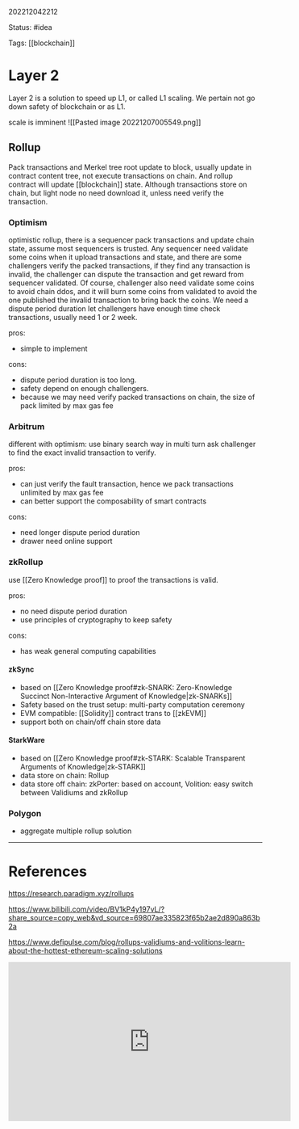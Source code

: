 202212042212

Status: #idea

Tags: [[blockchain]]

# Layer 2

Layer 2 is a solution to speed up L1, or called L1 scaling. We pertain not go down safety of blockchain or as L1.

scale is imminent
![[Pasted image 20221207005549.png]]

## Rollup

Pack transactions and Merkel tree root update to block, usually update in contract content tree, not execute transactions on chain. And rollup contract will update [[blockchain]] state. Although transactions store on chain, but light node no need download it, unless need verify the transaction.

### Optimism

optimistic rollup, there is a sequencer pack transactions and update chain state, assume most sequencers is trusted. Any sequencer need validate some coins when it upload transactions and state, and there are some challengers verify the packed transactions, if they find any transaction is invalid, the challenger can dispute the transaction and get reward from sequencer validated. Of course, challenger also need validate some coins to avoid chain ddos, and it will burn some coins from validated to avoid the one published the invalid transaction to bring back the coins. We need a dispute period duration let challengers have enough time check transactions, usually need 1 or 2 week.

pros:
- simple to implement

cons:
- dispute period duration is too long.
- safety depend on enough challengers.
- because we may need verify packed transactions on chain, the size of pack limited by max gas fee

### Arbitrum

different with optimism: use binary search way in multi turn ask challenger to find the exact invalid transaction to verify.

pros:
- can just verify the fault transaction, hence we pack transactions unlimited by max gas fee
- can better support the composability of smart contracts

cons:
- need longer dispute period duration
- drawer need online support

### zkRollup

use [[Zero Knowledge proof]] to proof the transactions is valid.

pros:
- no need dispute period duration
- use principles of cryptography to keep safety

cons:
- has weak general computing capabilities

#### zkSync

- based on [[Zero Knowledge proof#zk-SNARK: Zero-Knowledge Succinct Non-Interactive Argument of Knowledge|zk-SNARKs]]
- Safety based on the trust setup: multi-party computation ceremony
- EVM compatible: [[Solidity]] contract trans to [[zkEVM]]
- support both on chain/off chain store data

#### StarkWare

- based on [[Zero Knowledge proof#zk-STARK: Scalable Transparent Arguments of Knowledge|zk-STARK]]
- data store on chain: Rollup
- data store off chain: zkPorter: based on account, Volition: easy switch between Validiums and zkRollup

### Polygon

- aggregate multiple rollup solution

---
# References

https://research.paradigm.xyz/rollups

https://www.bilibili.com/video/BV1kP4y197vL/?share_source=copy_web&vd_source=69807ae335823f65b2ae2d890a863b2a

https://www.defipulse.com/blog/rollups-validiums-and-volitions-learn-about-the-hottest-ethereum-scaling-solutions

<iframe width="560" height="315" src="https://www.youtube.com/embed/dukgSVE6fxc" title="YouTube video player" frameborder="0" allow="accelerometer; autoplay; clipboard-write; encrypted-media; gyroscope; picture-in-picture" allowfullscreen></iframe>

